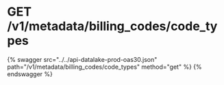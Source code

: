 # GET /v1/metadata/billing_codes/code_types

{% swagger src="../../api-datalake-prod-oas30.json" path="/v1/metadata/billing_codes/code_types" method="get" %}
{% endswagger %}

